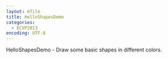 ```yaml
---
layout: mfile
title: HelloShapesDemo
categories:
  - ECVP2013
encoding: UTF-8
---
```


HelloShapesDemo - Draw some basic shapes in different colors.
